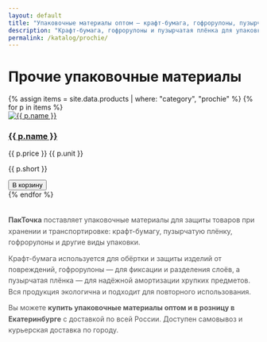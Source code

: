 ```yaml
---
layout: default
title: "Упаковочные материалы оптом — крафт-бумага, гофрорулоны, пузырчатая плёнка | ПакТочка Екатеринбург"
description: "Крафт-бумага, гофрорулоны и пузырчатая плёнка для упаковки и защиты товаров. Купить упаковочные материалы оптом и в розницу в Екатеринбурге с доставкой по всей России."
permalink: /katalog/prochie/
---
```


<h1>Прочие упаковочные материалы</h1>

<div class="grid">
  {% assign items = site.data.products | where: "category", "prochie" %}
  {% for p in items %}
  <div class="card">
    <a href="{{ '/katalog/prochie/' | append: p.slug | append: '/' | relative_url }}">
      <img src="{{ p.images | first | relative_url }}" alt="{{ p.name }}">
      <h3>{{ p.name }}</h3>
    </a>
    <p class="price">{{ p.price }} {{ p.unit }}</p>
    <p class="short">{{ p.short }}</p>
    <button class="btn btn-gradient mt-2 add-to-cart"
            data-sku="{{ p.slug }}"
            data-name="{{ p.name }}"
            data-price="{{ p.price }}">
      В корзину
    </button>
  </div>
  {% endfor %}
</div>

<!-- 🔹 SEO-текст -->
<section class="seo-text">
  <p><strong>ПакТочка</strong> поставляет упаковочные материалы для защиты товаров при хранении и транспортировке: крафт-бумагу, пузырчатую плёнку, гофрорулоны и другие виды упаковки.</p>
  <p>Крафт-бумага используется для обёртки и защиты изделий от повреждений, гофрорулоны — для фиксации и разделения слоёв, а пузырчатая плёнка — для надёжной амортизации хрупких предметов. Вся продукция экологична и подходит для повторного использования.</p>
  <p>Вы можете <strong>купить упаковочные материалы оптом и в розницу в Екатеринбурге</strong> с доставкой по всей России. Доступен самовывоз и курьерская доставка по городу.</p>
</section>

<style>
  .seo-text { margin-top:32px; max-width:960px; color:#555; font-size:14px; line-height:1.6; }
  .seo-text p { margin:0 0 10px; }
</style>

